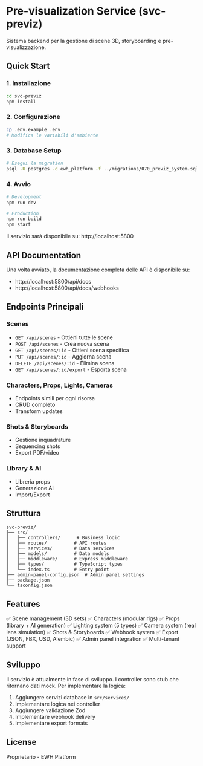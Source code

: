 # Pre-visualization Service (svc-previz)

Sistema backend per la gestione di scene 3D, storyboarding e pre-visualizzazione.

## Quick Start

### 1. Installazione

```bash
cd svc-previz
npm install
```

### 2. Configurazione

```bash
cp .env.example .env
# Modifica le variabili d'ambiente
```

### 3. Database Setup

```bash
# Esegui la migration
psql -U postgres -d ewh_platform -f ../migrations/070_previz_system.sql
```

### 4. Avvio

```bash
# Development
npm run dev

# Production
npm run build
npm start
```

Il servizio sarà disponibile su: http://localhost:5800

## API Documentation

Una volta avviato, la documentazione completa delle API è disponibile su:
- http://localhost:5800/api/docs
- http://localhost:5800/api/docs/webhooks

## Endpoints Principali

### Scenes
- `GET /api/scenes` - Ottieni tutte le scene
- `POST /api/scenes` - Crea nuova scena
- `GET /api/scenes/:id` - Ottieni scena specifica
- `PUT /api/scenes/:id` - Aggiorna scena
- `DELETE /api/scenes/:id` - Elimina scena
- `GET /api/scenes/:id/export` - Esporta scena

### Characters, Props, Lights, Cameras
- Endpoints simili per ogni risorsa
- CRUD completo
- Transform updates

### Shots & Storyboards
- Gestione inquadrature
- Sequencing shots
- Export PDF/video

### Library & AI
- Libreria props
- Generazione AI
- Import/Export

## Struttura

```
svc-previz/
├── src/
│   ├── controllers/      # Business logic
│   ├── routes/          # API routes
│   ├── services/        # Data services
│   ├── models/          # Data models
│   ├── middleware/      # Express middleware
│   ├── types/           # TypeScript types
│   └── index.ts         # Entry point
├── admin-panel-config.json  # Admin panel settings
├── package.json
└── tsconfig.json
```

## Features

✅ Scene management (3D sets)
✅ Characters (modular rigs)
✅ Props (library + AI generation)
✅ Lighting system (5 types)
✅ Camera system (real lens simulation)
✅ Shots & Storyboards
✅ Webhook system
✅ Export (JSON, FBX, USD, Alembic)
✅ Admin panel integration
✅ Multi-tenant support

## Sviluppo

Il servizio è attualmente in fase di sviluppo. I controller sono stub che ritornano dati mock. Per implementare la logica:

1. Aggiungere servizi database in `src/services/`
2. Implementare logica nei controller
3. Aggiungere validazione Zod
4. Implementare webhook delivery
5. Implementare export formats

## License

Proprietario - EWH Platform
